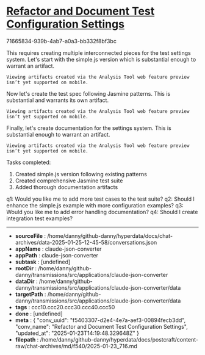 # [Refactor and Document Test Configuration Settings](https://claude.ai/chat/f5403307-d2e4-4e7a-aef3-00894fecb3dd)

71665834-939b-4ab7-a0a3-bb332f8bf3bc

 <antThinking>This requires creating multiple interconnected pieces for the test settings system. Let's start with the simple.js version which is substantial enough to warrant an artifact.</antThinking>
```
Viewing artifacts created via the Analysis Tool web feature preview isn’t yet supported on mobile.
```



<antThinking>Now let's create the test spec following Jasmine patterns. This is substantial and warrants its own artifact.</antThinking>
```
Viewing artifacts created via the Analysis Tool web feature preview isn’t yet supported on mobile.
```



<antThinking>Finally, let's create documentation for the settings system. This is substantial enough to warrant an artifact.</antThinking>
```
Viewing artifacts created via the Analysis Tool web feature preview isn’t yet supported on mobile.
```



Tasks completed:
1. Created simple.js version following existing patterns
2. Created comprehensive Jasmine test suite
3. Added thorough documentation artifacts

q1: Would you like me to add more test cases to the test suite?
q2: Should I enhance the simple.js example with more configuration examples?
q3: Would you like me to add error handling documentation?
q4: Should I create integration test examples?

---

* **sourceFile** : /home/danny/github-danny/hyperdata/docs/chat-archives/data-2025-01-25-12-45-58/conversations.json
* **appName** : claude-json-converter
* **appPath** : claude-json-converter
* **subtask** : [undefined]
* **rootDir** : /home/danny/github-danny/transmissions/src/applications/claude-json-converter
* **dataDir** : /home/danny/github-danny/transmissions/src/applications/claude-json-converter/data
* **targetPath** : /home/danny/github-danny/transmissions/src/applications/claude-json-converter/data
* **tags** : ccc10.ccc20.ccc30.ccc40.ccc50
* **done** : [undefined]
* **meta** : {
  "conv_uuid": "f5403307-d2e4-4e7a-aef3-00894fecb3dd",
  "conv_name": "Refactor and Document Test Configuration Settings",
  "updated_at": "2025-01-23T14:19:48.329648Z"
}
* **filepath** : /home/danny/github-danny/hyperdata/docs/postcraft/content-raw/chat-archives/md/f540/2025-01-23_716.md